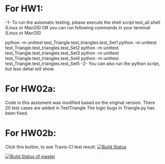 # For HW1:
-1-
To run the automatic testing, please execute the shell script test_all.shell (Linux or MacOS)
OR you can run following commands in your terminal (Linux or MacOS)

python -m unittest test_Triangle.test_triangles.test_Set1
python -m unittest test_Triangle.test_triangles.test_Set2
python -m unittest test_Triangle.test_triangles.test_Set3
python -m unittest test_Triangle.test_triangles.test_Set4
python -m unittest test_Triangle.test_triangles.test_Set5
-2-
You can also run the python script, but less detial will show.


# For HW02a:
Code in this assisment was modified based on the original version. 
There 20 test cases are added in TestTriangle
The logic bugs in Triangle.py has been fixed.


# For HW02b:
Click this button, to see Travis-CI test result:
[![Build Status](https://travis-ci.org/ZongqingQi/SSW567_SoftwareTestingClass.svg?branch=master)](https://travis-ci.org/ZongqingQi/SSW567_SoftwareTestingClass)

[![Build Status of master](https://travis-ci.org/ZongqingQi/SSW567_SoftwareTestingClass.svg?branch=master)](https://travis-ci.org/ZongqingQi/SSW567_SoftwareTestingClass)
